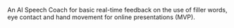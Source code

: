 An AI Speech Coach for basic real-time feedback on the use of filler words, eye contact and hand movement for online presentations (MVP).

